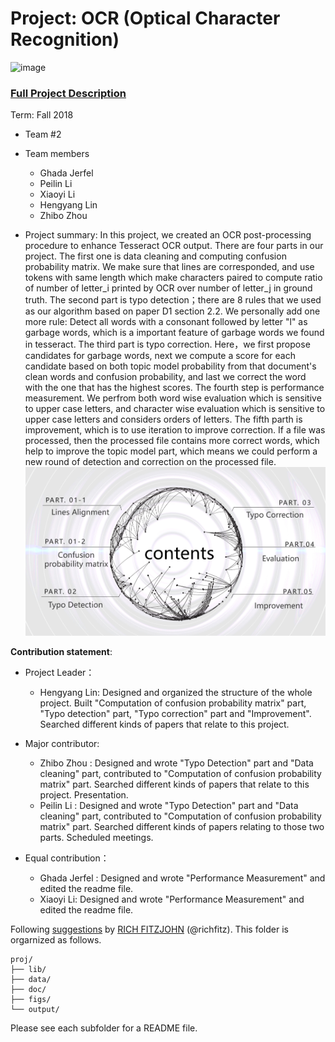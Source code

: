 # Project: OCR (Optical Character Recognition) 

![image](figs/intro.png)

### [Full Project Description](doc/project4_desc.md)

Term: Fall 2018

+ Team #2
+ Team members
	+ Ghada Jerfel 
	+ Peilin Li
	+ Xiaoyi Li
	+ Hengyang Lin
	+ Zhibo Zhou

+ Project summary: In this project, we created an OCR post-processing procedure to enhance Tesseract OCR output. There are four parts in our project. The first one is data cleaning and computing confusion probability matrix. We make sure that lines are corresponded, and use tokens with same length which make characters paired to compute ratio of number of letter_i printed by OCR over number of letter_j in ground truth. The second part is typo detection；there are 8 rules that we used as our algorithm based on paper D1 section 2.2. We personally add one more rule: Detect all words with a consonant followed by letter "l" as garbage words, which is a important feature of garbage words we found in tesseract. The third part is typo correction. Here，we first propose candidates for garbage words, next we compute a score for each candidate based on both topic model probability from that document's clean words and confusion probability, and last we correct the word with the one that has the highest scores. The fourth step is performance measurement. We perfrom both word wise evaluation which is sensitive to upper case letters, and character wise evaluation which is sensitive to upper case letters and considers orders of letters. The fifth parth is improvement, which is to use iteration to improve correction. If a file was processed, then the processed file contains more correct words, which help to improve the topic model part, which means we could perform a new round of detection and correction on the processed file.
![screenshot](figs/project4.png)
	
**Contribution statement**: 
+ Project Leader：
  + Hengyang Lin: Designed and organized the structure of the whole project. Built "Computation of confusion probability matrix" part, "Typo detection" part, "Typo correction" part and "Improvement". Searched different kinds of papers that relate to this project.
  
+ Major contributor:
  + Zhibo Zhou : Designed and wrote "Typo Detection" part and "Data cleaning" part, contributed to "Computation of confusion probability matrix" part. Searched different kinds of papers that relate to this project. Presentation.
  + Peilin Li : Designed and wrote "Typo Detection" part and "Data cleaning" part, contributed to "Computation of confusion probability matrix" part. Searched different kinds of papers relating to those two parts. Scheduled meetings.
  
+ Equal contribution：
  + Ghada Jerfel : Designed and wrote "Performance Measurement" and edited the readme file.
  + Xiaoyi Li: Designed and wrote "Performance Measurement" and edited the readme file.
  


Following [suggestions](http://nicercode.github.io/blog/2013-04-05-projects/) by [RICH FITZJOHN](http://nicercode.github.io/about/#Team) (@richfitz). This folder is orgarnized as follows.

```
proj/
├── lib/
├── data/
├── doc/
├── figs/
└── output/
```

Please see each subfolder for a README file.
